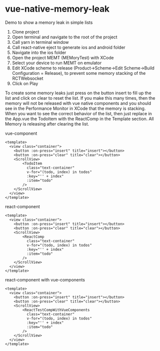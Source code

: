 # vue-native-memory-leak
Demo to show a memory leak in simple lists

1. Clone project
2. Open terminal and navigate to the root of the project
3. Call yarn in terminal window
4. Call react-native eject to generate ios and android folder
5. Navigate into the ios folder
6. Open the project MEMT (MEMoryTest) with XCode
7. Select your device to run MEMT on emulator
8. Edit XCode scheme to release (Product->Scheme->Edit Scheme->Build Configuration = Release), to prevent some memory stacking of the RCTWebsocket
9. Click on Play

To create some memory leaks just press on the button insert to fill up the list and click on clear to reset the list.
If you make this many times, then the memory will not be released with vue native components and you should see in the Performance Monitor in XCode that the memory is stacking.
When you want to see the correct behavior of the list, then just replace in the App.vue the TodoItem with the ReactComp in the Template section. All Memory is releasing after clearing the list.

vue-component
```
<template>
  <view class="container">
	<button :on-press="insert" title="insert"></button>
	<button :on-press="clear" title="clear"></button>
	<ScrollView>
	    <TodoItem
	      class="text-container"
	      v-for="(todo, index) in todos"
	      :key="'' + index"
	      :item="todo"
	    />
	</ScrollView>
  </view>
</template>
```

react-component
```
<template>
  <view class="container">
	<button :on-press="insert" title="insert"></button>
	<button :on-press="clear" title="clear"></button>
	<ScrollView>
	    <ReactComp
	      class="text-container"
	      v-for="(todo, index) in todos"
	      :key="'' + index"
	      :item="todo"
	    />
	</ScrollView>
  </view>
</template>
```

react-component with vue-components
```
<template>
  <view class="container">
	<button :on-press="insert" title="insert"></button>
	<button :on-press="clear" title="clear"></button>
	<ScrollView>
	    <ReactTestCompWithVueComponents
	      class="text-container"
	      v-for="(todo, index) in todos"
	      :key="'' + index"
	      :item="todo"
	    />
	</ScrollView>
  </view>
</template>
```
